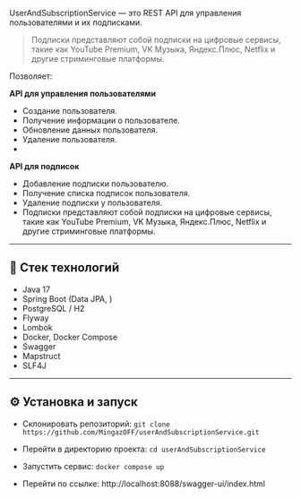 UserAndSubscriptionService — это REST API для управления пользователями и их подписками.
> Подписки представляют собой подписки на цифровые сервисы, такие как
YouTube Premium, VK Музыка, Яндекс.Плюс, Netflix и другие стриминговые
платформы.

Позволяет:

**API для управления пользователями**
- Создание пользователя.
- Получение информации о пользователе.
- Обновление данных пользователя.
- Удаление пользователя.
- 
 **API для подписок**
- Добавление подписки пользователю.
- Получение списка подписок пользователя.
- Удаление подписки у пользователя.
- Подписки представляют собой подписки на цифровые сервисы, такие как
  YouTube Premium, VK Музыка, Яндекс.Плюс, Netflix и другие стриминговые
  платформы.
---

## 🚀 Стек технологий

- Java 17 
- Spring Boot (Data JPA, )
- PostgreSQL / H2
- Flyway
- Lombok
- Docker, Docker Compose
- Swagger
- Mapstruct
- SLF4J

---

## ⚙️ Установка и запуск

- Склонировать репозиторий: ```git clone https://github.com/MingazOFF/userAndSubscriptionService.git```

- Перейти в директорию проекта:
```cd userAndSubscriptionService ```

- Запустить сервис: 
```docker compose up```

- Перейти по ссылке: http://localhost:8088/swagger-ui/index.html